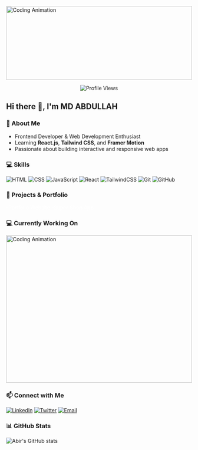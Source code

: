 <img src="https://camo.githubusercontent.com/51c0a7381d32821a8481a08cee4efa47f274e2806e6668d74eb86870d1ea105a/68747470733a2f2f692e6962622e636f2e636f6d2f68526267674770712f3230323635303332312d37663464613336312d663938662d343334352d386466342d616466333532613131333232312d657a6769662d636f6d2d726573697a652d312e676966" alt="Coding Animation" width="100%" height="200">

<p align="center">
 <img src="https://komarev.com/ghpvc/?username=abirkhan0001&label=Profile%20Views&color=1E90FF&style=plastic" alt="Profile Views">
</p>


## Hi there 👋, I'm MD ABDULLAH

### 🌱 About Me
- Frontend Developer & Web Development Enthusiast
- Learning **React.js**, **Tailwind CSS**, and **Framer Motion**
- Passionate about building interactive and responsive web apps

### 💻 Skills 
![HTML](https://img.shields.io/badge/HTML5-E34F26?style=for-the-badge&logo=html5&logoColor=white) ![CSS](https://img.shields.io/badge/CSS3-1572B6?style=for-the-badge&logo=css3&logoColor=white) ![JavaScript](https://img.shields.io/badge/JavaScript-F7DF1E?style=for-the-badge&logo=javascript&logoColor=black) ![React](https://img.shields.io/badge/React-61DAFB?style=for-the-badge&logo=react&logoColor=black) ![TailwindCSS](https://img.shields.io/badge/Tailwind_CSS-06B6D4?style=for-the-badge&logo=tailwind-css&logoColor=white) ![Git](https://img.shields.io/badge/Git-F05032?style=for-the-badge&logo=git&logoColor=white) ![GitHub](https://img.shields.io/badge/GitHub-181717?style=for-the-badge&logo=github&logoColor=white)


### 🚀 Projects & Portfolio
<p align="left">
  <a href="https://myportfoliojj.netlify.app/" 
   target="_blank" 
   style="text-decoration:none; color:white;" 
   onmouseover="this.style.color='lime';" 
   onmouseout="this.style.color='white';">
   -Portfolio Website
</a>
 <a href="https://zastandapp.netlify.app" 
   target="_blank" 
   style="text-decoration:none; color:white;" 
   onmouseover="this.style.color='lime';" 
   onmouseout="this.style.color='white';">
   -Super Shop App
</a>

</p>

### 💻 Currently Working On
<img src="https://media2.giphy.com/media/v1.Y2lkPTc5MGI3NjExMTkyZWU4eGE0YnVreXFobWo4dWw5bHEydmo0am9neHB5djVxd2txOSZlcD12MV9pbnRlcm5hbF9naWZfYnlfaWQmY3Q9Zw/iml0ZFq2tNAzryx2rf/giphy.gif" alt="Coding Animation" width="100%" height="400">

### 📫 Connect with Me
[![LinkedIn](https://img.shields.io/badge/LinkedIn-0A66C2?style=for-the-badge&logo=linkedin&logoColor=white)](https://www.linkedin.com/in/md-abdullah-4544b217a/)
[![Twitter](https://img.shields.io/badge/Twitter-1DA1F2?style=for-the-badge&logo=twitter&logoColor=white)](https://twitter.com/abirkhan0001)
[![Email](https://img.shields.io/badge/Email-D14836?style=for-the-badge&logo=gmail&logoColor=white)](mailto:amabdullah097@gmail.com)

### 📊 GitHub Stats
![Abir's GitHub stats](https://github-readme-stats.vercel.app/api?username=abirkhan0001&show_icons=true&theme=radical)




